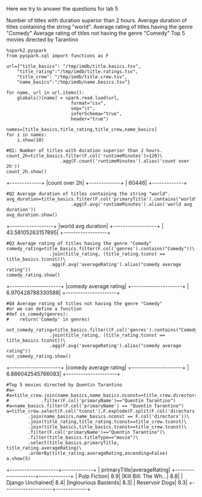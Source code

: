 Here we try to answer the questions for lab 5

Number of titles with duration superior than 2 hours.
Average duration of titles containing the string "world".
Average rating of titles having the genre "Comedy"
Average rating of titles not having the genre "Comedy"
Top 5 movies directed by Tarantino


```
%spark2.pyspark
from pyspark.sql import functions as F
```

```
url={"title_basics": "/tmp/imdb/title.basics.tsv",
    "title_rating":"/tmp/imdb/title.ratings.tsv",
    "title_crew": "/tmp/imdb/title.crew.tsv",
    "name_basics":"/tmp/imdb/name.basics.tsv"}
    
for name, url in url.items():
    globals()[name] = spark.read.load(url,
                        format="csv", 
                        sep="\t", 
                        inferSchema="true", 
                        header="true")

names=[title_basics,title_rating,title_crew,name_basics]
for i in names:
    i.show(10)
```

```
#Q1: Number of titles with duration superior than 2 hours.
count_2h=title_basics.filter(F.col('runtimeMinutes')>120)\
                    .agg(F.count('runtimeMinutes').alias('count over 2h'))
count_2h.show()
```
+-------------+
|count over 2h|
+-------------+
|        60446|
+-------------+

```
#Q2 Average duration of titles containing the string "world".
avg_duration=title_basics.filter(F.col('primaryTitle').contains("world"))\
                        .agg(F.avg('runtimeMinutes').alias('world avg duration'))
avg_duration.show()
```
+------------------+
|world avg duration|
+------------------+
| 43.58105263157895|
+------------------+



```
#Q3 Average rating of titles having the genre "Comedy"
comedy_rating=title_basics.filter(F.col('genres').contains("Comedy"))\
                .join(title_rating, (title_rating.tconst == title_basics.tconst))\
                .agg(F.avg('averageRating').alias("comedy average rating"))
comedy_rating.show()
```
+---------------------+
|comedy average rating|
+---------------------+
|    6.970428788330588|
+---------------------+



```
#Q4 Average rating of titles not having the genre "Comedy"
#or we can define a function
#def is_comedy(genres):
#    return('Comedy' in genres)

not_comedy_rating=title_basics.filter((F.col('genres').contains("Comedy"))!=True)\
                .join(title_rating, (title_rating.tconst == title_basics.tconst))\
                .agg(F.avg('averageRating').alias("comedy average rating"))
not_comedy_rating.show()
```

+---------------------+
|comedy average rating|
+---------------------+
|    6.886042545766083|
+---------------------+

```
#Top 5 movies directed by Quentin Tarantino
#a=
#a=title_crew.join(name_basics,name_basics.nconst==title_crew.directors)\
#            .filter(F.col('primaryName')=="Quentin Tarantino")
#a=name_basics.filter(F.col('primaryName') == "Quentin Tarantino")
a=title_crew.select(F.col('tconst'),F.explode(F.split(F.col('directors'),",")).alias("directors"))\
        .join(name_basics,name_basics.nconst == F.col('directors'))\
        .join(title_rating,title_rating.tconst==title_crew.tconst)\
        .join(title_basics,title_basics.tconst==title_crew.tconst)\
        .filter(F.col('primaryName')=="Quentin Tarantino")\
        .filter(title_basics.titleType=="movie")\
        .select(title_basics.primaryTitle, title_rating.averageRating)\
        .orderBy(title_rating.averageRating,ascending=False)
a.show(5)
```
+--------------------+-------------+
|        primaryTitle|averageRating|
+--------------------+-------------+
|        Pulp Fiction|          8.9|
|Kill Bill: The Wh...|          8.8|
|    Django Unchained|          8.4|
|Inglourious Basterds|          8.3|
|      Reservoir Dogs|          8.3|
+--------------------+-------------+
